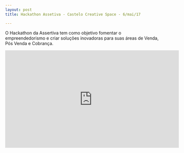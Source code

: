 ```yaml
---
layout: post
title: Hackathon Assetiva - Castelo Creative Space - 6/mai/17

---
```


O Hackathon da Assertiva tem como objetivo fomentar o empreendedorismo e criar soluções inovadoras para suas áreas de Venda, Pós Venda e Cobrança.

<iframe width="560" height="315" src="https://www.youtube.com/embed/JFZ7OuBzQb8?rel=0" frameborder="0" allowfullscreen></iframe>
